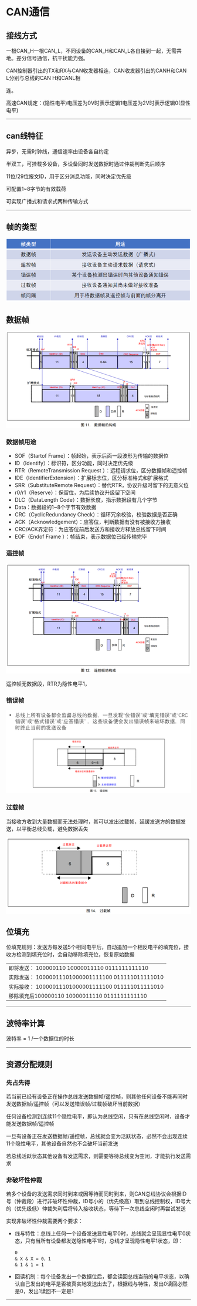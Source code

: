 # CAN通信

## 接线方式

一根CAN_H一根CAN_L，不同设备的CAN_H和CAN_L各自接到一起，无需共地。差分信号通信，抗干扰能力强。

CAN控制器引出的TX和RX与CAN收发器相连，CAN收发器引出的CANH和CAN L分别与总线的CAN H和CANL相

连。

高速CAN规定：(隐性电平)电压差为0V时表示逻辑1电压差为2V时表示逻辑0(显性电平)

---

## can线特征

异步，无需时钟线，通信速率由设备各自约定

半双工，可挂载多设备，多设备同时发送数据时通过仲裁判断先后顺序

11位/29位报文ID，用于区分消息功能，同时决定优先级

可配置1~8字节的有效载荷

可实现广播式和请求式两种传输方式

---

## 帧的类型

![1738662855441](./image/1738662855441.png)

## 数据帧

![1738663550865](image/1738663550865.png)

### 数据帧用途

* SOF（Startof Frame）：帧起始，表示后面一段波形为传输的数据位
* ID（Identify）：标识符，区分功能，同时决定优先级
* RTR（RemoteTransmission Request ）：远程请求位，区分数据帧和遥控帧
* IDE（IdentifierExtension）：扩展标志位，区分标准格式和扩展格式
* SRR（SubstituteRemote Request）：替代RTR，协议升级时留下的无意义位
* r0/r1（Reserve）：保留位，为后续协议升级留下空间
* DLC（DataLength Code）：数据长度，指示数据段有几个字节
* Data：数据段的1~8个字节有效数据
* CRC（CyclicRedundancy Check）：循环冗余校验，校验数据是否正确
* ACK（Acknowledgement）：应答位，判断数据有没有被接收方接收
* CRC/ACK界定符：为应答位前后发送方和接收方释放总线留下时间
* EOF（Endof Frame ）：帧结束，表示数据位已经传输完毕

### 遥控帧

![1739950410593](image/1739950410593.png)

遥控帧无数据段，RTR为隐性电平1，

### 错误帧

![1739950473151](image/1739950473151.png)

### 过载帧

当接收方收到大量数据而无法处理时，其可以发出过载帧，延缓发送方的数据发送，以平衡总线负载，避免数据丢失

![1739950525765](image/1739950525765.png)

## 位填充

位填充规则：发送方每发送5个相同电平后，自动追加一个相反电平的填充位，接收方检测到填充位时，会自动移除填充位，恢复原始数据

|                                                 |
| ----------------------------------------------- |
| 即将发送：  100000110     10000011110  0111111111110 |
| 实际发送：  10000011101000001111100  011111011111010 |
| 实际接收：  10000011101000001111100  011111011111010 |
| 移除填充后100000110     10000011110  0111111111110   |

---

## 波特率计算

波特率 = 1 /一个数据位的时长

---

## 资源分配规则

### 先占先得

若当前已经有设备正在操作总线发送数据帧/遥控帧，则其他任何设备不能再同时发送数据帧/遥控帧（可以发送错误帧/过载帧破坏当前数据）

任何设备检测到连续11个隐性电平，即认为总线空闲，只有在总线空闲时，设备才能发送数据帧/遥控帧

一旦有设备正在发送数据帧/遥控帧，总线就会变为活跃状态，必然不会出现连续11个隐性电平，其他设备自然也不会破坏当前发送

若总线活跃状态其他设备有发送需求，则需要等待总线变为空闲，才能执行发送需求

### 非破坏性仲裁

若多个设备的发送需求同时到来或因等待而同时到来，则CAN总线协议会根据ID号（仲裁段）进行非破坏性仲裁，ID号小的（优先级高）取到总线控制权，ID号大的（优先级低）仲裁失利后将转入接收状态，等待下一次总线空闲时再尝试发送

实现非破坏性仲裁需要两个要求：

* 线与特性：总线上任何一个设备发送显性电平0时，总线就会呈现显性电平0状态，只有当所有设备都发送隐性电平1时，总线才呈现隐性电平1状态，即：
  
  ```
  0
  & X & X = 0，1
  & 1 & 1 = 1
  ```
* 回读机制：每个设备发出一个数据位后，都会读回总线当前的电平状态，以确认自己发出的电平是否被真实地发送出去了，根据线与特性，发出0读回必然是0，发出1读回不一定是1

---
